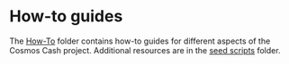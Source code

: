 # How-to guides

The [How-To](./) folder contains how-to guides for different aspects of the Cosmos Cash project. Additional resources are in the [seed scripts](https://github.com/allinbits/cosmos-cash/tree/main/scripts/seeds) folder. 

